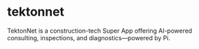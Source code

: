 # tektonnet
TektonNet is a construction-tech Super App offering AI-powered consulting, inspections, and diagnostics—powered by Pi.
